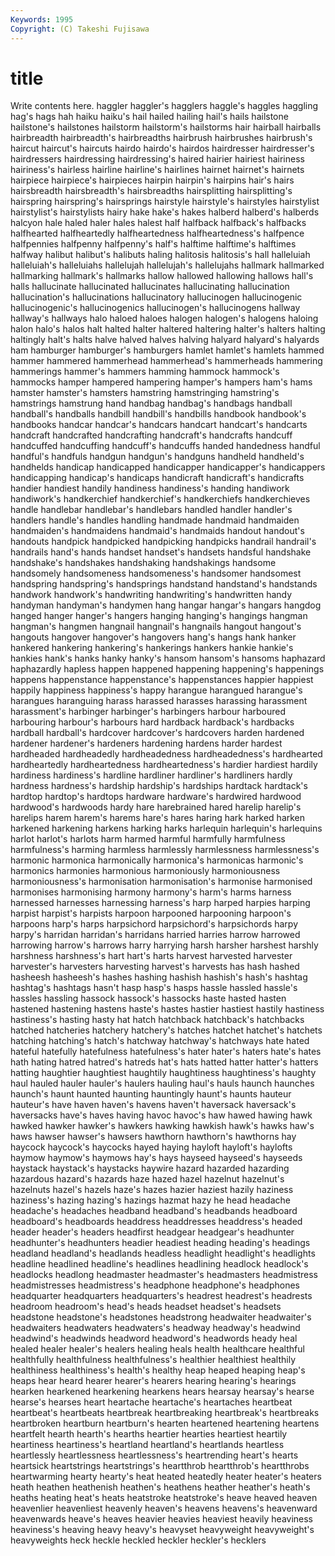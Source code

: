 ```yaml
---
Keywords: 1995 
Copyright: (C) Takeshi Fujisawa
---
```


# title

Write contents here.
haggler haggler's hagglers
haggle's haggles haggling hag's hags hah haiku haiku's hail hailed
hailing hail's hails hailstone hailstone's hailstones hailstorm hailstorm's hailstorms hair
hairball hairballs hairbreadth hairbreadth's hairbreadths hairbrush hairbrushes hairbrush's haircut haircut's
haircuts hairdo hairdo's hairdos hairdresser hairdresser's hairdressers hairdressing hairdressing's haired
hairier hairiest hairiness hairiness's hairless hairline hairline's hairlines hairnet hairnet's
hairnets hairpiece hairpiece's hairpieces hairpin hairpin's hairpins hair's hairs hairsbreadth
hairsbreadth's hairsbreadths hairsplitting hairsplitting's hairspring hairspring's hairsprings hairstyle hairstyle's hairstyles
hairstylist hairstylist's hairstylists hairy hake hake's hakes halberd halberd's halberds
halcyon hale haled haler hales halest half halfback halfback's halfbacks
halfhearted halfheartedly halfheartedness halfheartedness's halfpence halfpennies halfpenny halfpenny's half's halftime
halftime's halftimes halfway halibut halibut's halibuts haling halitosis halitosis's hall
halleluiah halleluiah's halleluiahs hallelujah hallelujah's hallelujahs hallmark hallmarked hallmarking hallmark's
hallmarks hallow hallowed hallowing hallows hall's halls hallucinate hallucinated hallucinates
hallucinating hallucination hallucination's hallucinations hallucinatory hallucinogen hallucinogenic hallucinogenic's hallucinogenics hallucinogen's
hallucinogens hallway hallway's hallways halo haloed haloes halogen halogen's halogens
haloing halon halo's halos halt halted halter haltered haltering halter's
halters halting haltingly halt's halts halve halved halves halving halyard
halyard's halyards ham hamburger hamburger's hamburgers hamlet hamlet's hamlets hammed
hammer hammered hammerhead hammerhead's hammerheads hammering hammerings hammer's hammers hamming
hammock hammock's hammocks hamper hampered hampering hamper's hampers ham's hams
hamster hamster's hamsters hamstring hamstringing hamstring's hamstrings hamstrung hand handbag
handbag's handbags handball handball's handballs handbill handbill's handbills handbook handbook's
handbooks handcar handcar's handcars handcart handcart's handcarts handcraft handcrafted handcrafting
handcraft's handcrafts handcuff handcuffed handcuffing handcuff's handcuffs handed handedness handful
handful's handfuls handgun handgun's handguns handheld handheld's handhelds handicap handicapped
handicapper handicapper's handicappers handicapping handicap's handicaps handicraft handicraft's handicrafts handier
handiest handily handiness handiness's handing handiwork handiwork's handkerchief handkerchief's handkerchiefs
handkerchieves handle handlebar handlebar's handlebars handled handler handler's handlers handle's
handles handling handmade handmaid handmaiden handmaiden's handmaidens handmaid's handmaids handout
handout's handouts handpick handpicked handpicking handpicks handrail handrail's handrails hand's
hands handset handset's handsets handsful handshake handshake's handshakes handshaking handshakings
handsome handsomely handsomeness handsomeness's handsomer handsomest handspring handspring's handsprings handstand
handstand's handstands handwork handwork's handwriting handwriting's handwritten handy handyman handyman's
handymen hang hangar hangar's hangars hangdog hanged hanger hanger's hangers
hanging hanging's hangings hangman hangman's hangmen hangnail hangnail's hangnails hangout
hangout's hangouts hangover hangover's hangovers hang's hangs hank hanker hankered
hankering hankering's hankerings hankers hankie hankie's hankies hank's hanks hanky
hanky's hansom hansom's hansoms haphazard haphazardly hapless happen happened happening
happening's happenings happens happenstance happenstance's happenstances happier happiest happily happiness
happiness's happy harangue harangued harangue's harangues haranguing harass harassed harasses
harassing harassment harassment's harbinger harbinger's harbingers harbour harboured harbouring harbour's
harbours hard hardback hardback's hardbacks hardball hardball's hardcover hardcover's hardcovers
harden hardened hardener hardener's hardeners hardening hardens harder hardest hardheaded
hardheadedly hardheadedness hardheadedness's hardhearted hardheartedly hardheartedness hardheartedness's hardier hardiest hardily
hardiness hardiness's hardline hardliner hardliner's hardliners hardly hardness hardness's hardship
hardship's hardships hardtack hardtack's hardtop hardtop's hardtops hardware hardware's hardwired
hardwood hardwood's hardwoods hardy hare harebrained hared harelip harelip's harelips
harem harem's harems hare's hares haring hark harked harken harkened
harkening harkens harking harks harlequin harlequin's harlequins harlot harlot's harlots
harm harmed harmful harmfully harmfulness harmfulness's harming harmless harmlessly harmlessness
harmlessness's harmonic harmonica harmonically harmonica's harmonicas harmonic's harmonics harmonies harmonious
harmoniously harmoniousness harmoniousness's harmonisation harmonisation's harmonise harmonised harmonises harmonising harmony
harmony's harm's harms harness harnessed harnesses harnessing harness's harp harped
harpies harping harpist harpist's harpists harpoon harpooned harpooning harpoon's harpoons
harp's harps harpsichord harpsichord's harpsichords harpy harpy's harridan harridan's harridans
harried harries harrow harrowed harrowing harrow's harrows harry harrying harsh
harsher harshest harshly harshness harshness's hart hart's harts harvest harvested
harvester harvester's harvesters harvesting harvest's harvests has hash hashed hasheesh
hasheesh's hashes hashing hashish hashish's hash's hashtag hashtag's hashtags hasn't
hasp hasp's hasps hassle hassled hassle's hassles hassling hassock hassock's
hassocks haste hasted hasten hastened hastening hastens haste's hastes hastier
hastiest hastily hastiness hastiness's hasting hasty hat hatch hatchback hatchback's
hatchbacks hatched hatcheries hatchery hatchery's hatches hatchet hatchet's hatchets hatching
hatching's hatch's hatchway hatchway's hatchways hate hated hateful hatefully hatefulness
hatefulness's hater hater's haters hate's hates hath hating hatred hatred's
hatreds hat's hats hatted hatter hatter's hatters hatting haughtier haughtiest
haughtily haughtiness haughtiness's haughty haul hauled hauler hauler's haulers hauling
haul's hauls haunch haunches haunch's haunt haunted haunting hauntingly haunt's
haunts hauteur hauteur's have haven haven's havens haven't haversack haversack's
haversacks have's haves having havoc havoc's haw hawed hawing hawk
hawked hawker hawker's hawkers hawking hawkish hawk's hawks haw's haws
hawser hawser's hawsers hawthorn hawthorn's hawthorns hay haycock haycock's haycocks
hayed haying hayloft hayloft's haylofts haymow haymow's haymows hay's hays
hayseed hayseed's hayseeds haystack haystack's haystacks haywire hazard hazarded hazarding
hazardous hazard's hazards haze hazed hazel hazelnut hazelnut's hazelnuts hazel's
hazels haze's hazes hazier haziest hazily haziness haziness's hazing hazing's
hazings hazmat hazy he head headache headache's headaches headband headband's
headbands headboard headboard's headboards headdress headdresses headdress's headed header header's
headers headfirst headgear headgear's headhunter headhunter's headhunters headier headiest heading
heading's headings headland headland's headlands headless headlight headlight's headlights headline
headlined headline's headlines headlining headlock headlock's headlocks headlong headmaster headmaster's
headmasters headmistress headmistresses headmistress's headphone headphone's headphones headquarter headquarters headquarters's
headrest headrest's headrests headroom headroom's head's heads headset headset's headsets
headstone headstone's headstones headstrong headwaiter headwaiter's headwaiters headwaters headwaters's headway
headway's headwind headwind's headwinds headword headword's headwords heady heal healed
healer healer's healers healing heals health healthcare healthful healthfully healthfulness
healthfulness's healthier healthiest healthily healthiness healthiness's health's healthy heap heaped
heaping heap's heaps hear heard hearer hearer's hearers hearing hearing's
hearings hearken hearkened hearkening hearkens hears hearsay hearsay's hearse hearse's
hearses heart heartache heartache's heartaches heartbeat heartbeat's heartbeats heartbreak heartbreaking
heartbreak's heartbreaks heartbroken heartburn heartburn's hearten heartened heartening heartens heartfelt
hearth hearth's hearths heartier hearties heartiest heartily heartiness heartiness's heartland
heartland's heartlands heartless heartlessly heartlessness heartlessness's heartrending heart's hearts heartsick
heartstrings heartstrings's heartthrob heartthrob's heartthrobs heartwarming hearty hearty's heat heated
heatedly heater heater's heaters heath heathen heathenish heathen's heathens heather
heather's heath's heaths heating heat's heats heatstroke heatstroke's heave heaved
heaven heavenlier heavenliest heavenly heaven's heavens heavens's heavenward heavenwards heave's
heaves heavier heavies heaviest heavily heaviness heaviness's heaving heavy heavy's
heavyset heavyweight heavyweight's heavyweights heck heckle heckled heckler heckler's hecklers
